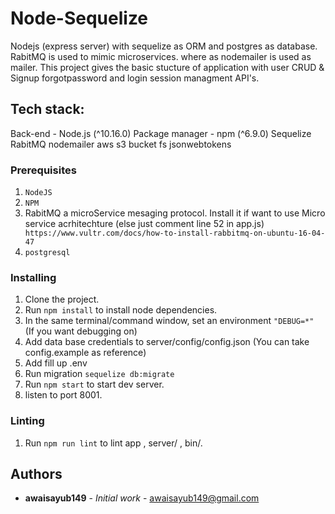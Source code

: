 # Node-Sequelize

Nodejs (express server) with sequelize as ORM and postgres as database. RabitMQ is used to mimic microservices. where as nodemailer is used as mailer. This project gives the basic stucture of application with user CRUD & Signup forgotpassword and login session managment API's.


## Tech stack:
Back-end - Node.js (^10.16.0) 
Package manager - npm (^6.9.0) 
Sequelize 
RabitMQ
nodemailer
aws s3 bucket
fs 
jsonwebtokens

### Prerequisites

1. ```NodeJS```
2. ```NPM```
3. RabitMQ a microService mesaging protocol. Install it if want to use Micro service acrhitechture (else just comment line 52 in app.js)
``` https://www.vultr.com/docs/how-to-install-rabbitmq-on-ubuntu-16-04-47``` 
4. ```postgresql```

### Installing

1. Clone the project.
2. Run ```npm install```  to install node dependencies.
3. In the same terminal/command window, set an environment ```"DEBUG=*" ``` (If you want debugging on)
4. Add data base credentials to server/config/config.json (You can take config.example as reference)
5. Add fill up .env 
6. Run migration ```sequelize db:migrate```
7. Run  ```npm start```  to start dev server.
8. listen to port 8001.

### Linting

1. Run ```npm run lint``` to lint app , server/ , bin/.

## Authors

* **awaisayub149** - *Initial work* - awaisayub149@gmail.com